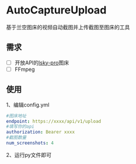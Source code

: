 # AutoCaptureUpload

基于兰空图床的视频自动截图并上传截图至图床的工具

## 需求

- [ ] 开放API的[lsky-pro](https://github.com/lsky-org/lsky-pro)图床
- [ ] FFmpeg

## 使用

1、编辑config.yml

```yaml
#图床地址
endpoint: https://xxxx/api/v1/upload
#填写你的api
authorization: Bearer xxxx
#截图数量
num_screenshots: 4

```

2、运行py文件即可
